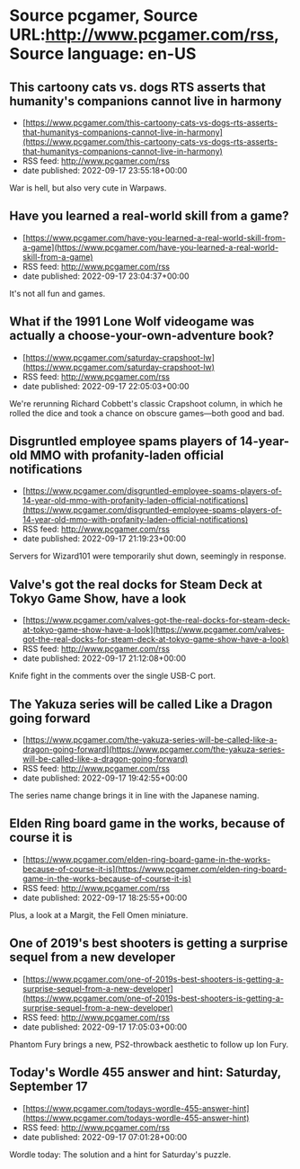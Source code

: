 # Source pcgamer, Source URL:http://www.pcgamer.com/rss, Source language: en-US

## This cartoony cats vs. dogs RTS asserts that humanity's companions cannot live in harmony
 - [https://www.pcgamer.com/this-cartoony-cats-vs-dogs-rts-asserts-that-humanitys-companions-cannot-live-in-harmony](https://www.pcgamer.com/this-cartoony-cats-vs-dogs-rts-asserts-that-humanitys-companions-cannot-live-in-harmony)
 - RSS feed: http://www.pcgamer.com/rss
 - date published: 2022-09-17 23:55:18+00:00

War is hell, but also very cute in Warpaws.

## Have you learned a real-world skill from a game?
 - [https://www.pcgamer.com/have-you-learned-a-real-world-skill-from-a-game](https://www.pcgamer.com/have-you-learned-a-real-world-skill-from-a-game)
 - RSS feed: http://www.pcgamer.com/rss
 - date published: 2022-09-17 23:04:37+00:00

It's not all fun and games.

## What if the 1991 Lone Wolf videogame was actually a choose-your-own-adventure book?
 - [https://www.pcgamer.com/saturday-crapshoot-lw](https://www.pcgamer.com/saturday-crapshoot-lw)
 - RSS feed: http://www.pcgamer.com/rss
 - date published: 2022-09-17 22:05:03+00:00

We're rerunning Richard Cobbett's classic Crapshoot column, in which he rolled the dice and took a chance on obscure games—both good and bad.

## Disgruntled employee spams players of 14-year-old MMO with profanity-laden official notifications
 - [https://www.pcgamer.com/disgruntled-employee-spams-players-of-14-year-old-mmo-with-profanity-laden-official-notifications](https://www.pcgamer.com/disgruntled-employee-spams-players-of-14-year-old-mmo-with-profanity-laden-official-notifications)
 - RSS feed: http://www.pcgamer.com/rss
 - date published: 2022-09-17 21:19:23+00:00

Servers for Wizard101 were temporarily shut down, seemingly in response.

## Valve's got the real docks for Steam Deck at Tokyo Game Show, have a look
 - [https://www.pcgamer.com/valves-got-the-real-docks-for-steam-deck-at-tokyo-game-show-have-a-look](https://www.pcgamer.com/valves-got-the-real-docks-for-steam-deck-at-tokyo-game-show-have-a-look)
 - RSS feed: http://www.pcgamer.com/rss
 - date published: 2022-09-17 21:12:08+00:00

Knife fight in the comments over the single USB-C port.

## The Yakuza series will be called Like a Dragon going forward
 - [https://www.pcgamer.com/the-yakuza-series-will-be-called-like-a-dragon-going-forward](https://www.pcgamer.com/the-yakuza-series-will-be-called-like-a-dragon-going-forward)
 - RSS feed: http://www.pcgamer.com/rss
 - date published: 2022-09-17 19:42:55+00:00

The series name change brings it in line with the Japanese naming.

## Elden Ring board game in the works, because of course it is
 - [https://www.pcgamer.com/elden-ring-board-game-in-the-works-because-of-course-it-is](https://www.pcgamer.com/elden-ring-board-game-in-the-works-because-of-course-it-is)
 - RSS feed: http://www.pcgamer.com/rss
 - date published: 2022-09-17 18:25:55+00:00

Plus, a look at a Margit, the Fell Omen miniature.

## One of 2019's best shooters is getting a surprise sequel from a new developer
 - [https://www.pcgamer.com/one-of-2019s-best-shooters-is-getting-a-surprise-sequel-from-a-new-developer](https://www.pcgamer.com/one-of-2019s-best-shooters-is-getting-a-surprise-sequel-from-a-new-developer)
 - RSS feed: http://www.pcgamer.com/rss
 - date published: 2022-09-17 17:05:03+00:00

Phantom Fury brings a new, PS2-throwback aesthetic to follow up Ion Fury.

## Today's Wordle 455 answer and hint: Saturday, September 17
 - [https://www.pcgamer.com/todays-wordle-455-answer-hint](https://www.pcgamer.com/todays-wordle-455-answer-hint)
 - RSS feed: http://www.pcgamer.com/rss
 - date published: 2022-09-17 07:01:28+00:00

Wordle today: The solution and a hint for Saturday's puzzle.
